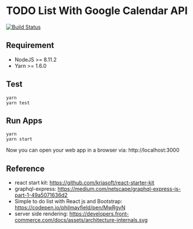# TODO List With Google Calendar API

[![Build Status](https://travis-ci.org/JustinTW/todo-list.svg?branch=master)](https://travis-ci.org/JustinTW/todo-list)

## Requirement

- NodeJS >= 8.11.2
- Yarn >= 1.6.0

## Test

```
yarn
yarn test
```

## Run Apps

```
yarn
yarn start
```

Now you can open your web app in a browser via: http://localhost:3000

## Reference

- react start kit: https://github.com/kriasoft/react-starter-kit
- graphql-express: https://medium.com/netscape/graphql-express-js-part-1-49a5071636d2
- Simple to do list with React js and Bootstrap: https://codepen.io/philmayfield/pen/MwRgyN
- server side rendering: https://developers.front-commerce.com/docs/assets/architecture-internals.svg
